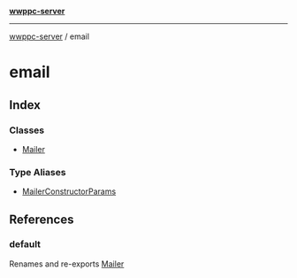 [**wwppc-server**](../README.md)

***

[wwppc-server](../modules.md) / email

# email

## Index

### Classes

- [Mailer](classes/Mailer.md)

### Type Aliases

- [MailerConstructorParams](type-aliases/MailerConstructorParams.md)

## References

### default

Renames and re-exports [Mailer](classes/Mailer.md)
